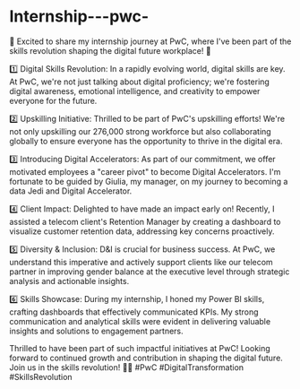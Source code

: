# Internship---pwc-
🌟 Excited to share my internship journey at PwC, where I've been part of the skills revolution shaping the digital future workplace! 🚀

1️⃣ Digital Skills Revolution: In a rapidly evolving world, digital skills are key. At PwC, we're not just talking about digital proficiency; we're fostering digital awareness, emotional intelligence, and creativity to empower everyone for the future.

2️⃣ Upskilling Initiative: Thrilled to be part of PwC's upskilling efforts! We're not only upskilling our 276,000 strong workforce but also collaborating globally to ensure everyone has the opportunity to thrive in the digital era.

3️⃣ Introducing Digital Accelerators: As part of our commitment, we offer motivated employees a "career pivot" to become Digital Accelerators. I'm fortunate to be guided by Giulia, my manager, on my journey to becoming a data Jedi and Digital Accelerator.

4️⃣ Client Impact: Delighted to have made an impact early on! Recently, I assisted a telecom client's Retention Manager by creating a dashboard to visualize customer retention data, addressing key concerns proactively.

5️⃣ Diversity & Inclusion: D&I is crucial for business success. At PwC, we understand this imperative and actively support clients like our telecom partner in improving gender balance at the executive level through strategic analysis and actionable insights.

6️⃣ Skills Showcase: During my internship, I honed my Power BI skills, crafting dashboards that effectively communicated KPIs. My strong communication and analytical skills were evident in delivering valuable insights and solutions to engagement partners.

Thrilled to have been part of such impactful initiatives at PwC! Looking forward to continued growth and contribution in shaping the digital future. Join us in the skills revolution! 💼✨ #PwC #DigitalTransformation #SkillsRevolution
